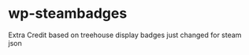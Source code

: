 wp-steambadges
==============

Extra Credit based on treehouse display badges just changed for steam json
